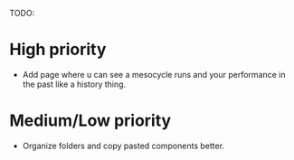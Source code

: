 TODO:

# High priority

- Add page where u can see a mesocycle runs and your performance in the past like a history thing.

# Medium/Low priority

- Organize folders and copy pasted components better.
